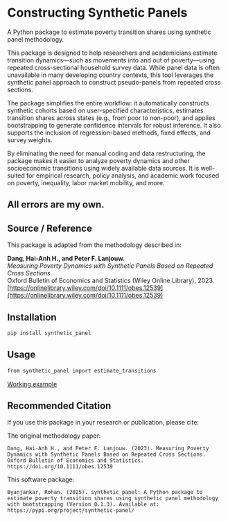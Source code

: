 # Constructing Synthetic Panels

A Python package to estimate poverty transition shares using synthetic panel methodology.

This package is designed to help researchers and academicians estimate transition dynamics—such as movements into and out of poverty—using repeated cross-sectional household survey data. While panel data is often unavailable in many developing country contexts, this tool leverages the synthetic panel approach to construct pseudo-panels from repeated cross sections.

The package simplifies the entire workflow: it automatically constructs synthetic cohorts based on user-specified characteristics, estimates transition shares across states (e.g., from poor to non-poor), and applies bootstrapping to generate confidence intervals for robust inference. It also supports the inclusion of regression-based methods, fixed effects, and survey weights.

By eliminating the need for manual coding and data restructuring, the package makes it easier to analyze poverty dynamics and other socioeconomic transitions using widely available data sources. It is well-suited for empirical research, policy analysis, and academic work focused on poverty, inequality, labor market mobility, and more.

All errors are my own.
---

## Source / Reference

This package is adapted from the methodology described in:

**Dang, Hai-Anh H., and Peter F. Lanjouw.**  
*Measuring Poverty Dynamics with Synthetic Panels Based on Repeated Cross Sections.*  
Oxford Bulletin of Economics and Statistics (Wiley Online Library), 2023.  
[https://onlinelibrary.wiley.com/doi/10.1111/obes.12539](https://onlinelibrary.wiley.com/doi/10.1111/obes.12539)

## Installation

```bash
pip install synthetic_panel
```

## Usage

```bash
from synthetic_panel import estimate_transitions
```
[Working example](https://gist.github.com/rohanbjkr/887bd6a44b6e6e20aad5abcef813b84a)

## Recommended Citation

If you use this package in your research or publication, please cite:

The original methodology paper:
```
Dang, Hai-Anh H., and Peter F. Lanjouw. (2023). Measuring Poverty Dynamics with Synthetic Panels Based on Repeated Cross Sections. Oxford Bulletin of Economics and Statistics.
https://doi.org/10.1111/obes.12539
```

This software package:
```
Byanjankar, Rohan. (2025). synthetic_panel: A Python package to estimate poverty transition shares using synthetic panel methodology with bootstrapping (Version 0.1.3). Available at: https://pypi.org/project/synthetic-panel/
```

